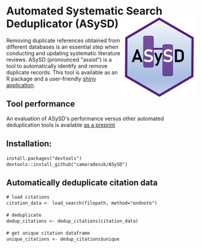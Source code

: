 # Automated Systematic Search Deduplicator (ASySD) <img src="man/figures/updated_logo.png"  width="200px" align="right" />

Removing duplicate references obtained from different databases is an essential step when conducting and updating systematic literature reviews. ASySD (pronounced "assist") is a tool to automatically identify and remove duplicate records. This tool is available as an R package and a user-friendly [shiny application](https://camarades.shinyapps.io/RDedup/). 

## Tool performance
An evaluation of ASySD's performance versus other automated deduplication tools is available [as a preprint](https://www.biorxiv.org/content/10.1101/2021.05.04.442412v1)

## Installation:

```{r}
install.packages("devtools")
devtools::install_github("camaradesuk/ASySD")
```
## Automatically deduplicate citation data

```{r}
# load citations 
citation_data <- load_search(filepath, method="endnote")

# deduplicate
dedup_citations <- dedup_citations(citation_data)

# get unique citation dataframe
unique_citations <- dedup_citations$unique 

```
